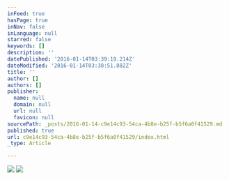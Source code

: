 ```yaml
---
inFeed: true
hasPage: true
inNav: false
inLanguage: null
starred: false
keywords: []
description: ''
datePublished: '2016-01-14T03:39:19.214Z'
dateModified: '2016-01-14T03:38:51.882Z'
title: ''
author: []
authors: []
publisher:
  name: null
  domain: null
  url: null
  favicon: null
sourcePath: _posts/2016-01-14-c9e14c93-54ca-4b8e-b25f-b5f6a0f41529.md
published: true
url: c9e14c93-54ca-4b8e-b25f-b5f6a0f41529/index.html
_type: Article

---
```

![](https://the-grid-user-content.s3-us-west-2.amazonaws.com/bbe9ad54-c4e5-43ea-b299-e2d1087a830d.jpg)
![](https://the-grid-user-content.s3-us-west-2.amazonaws.com/f73f496d-9218-47e9-9fd3-5e36911a2dd4.jpg)